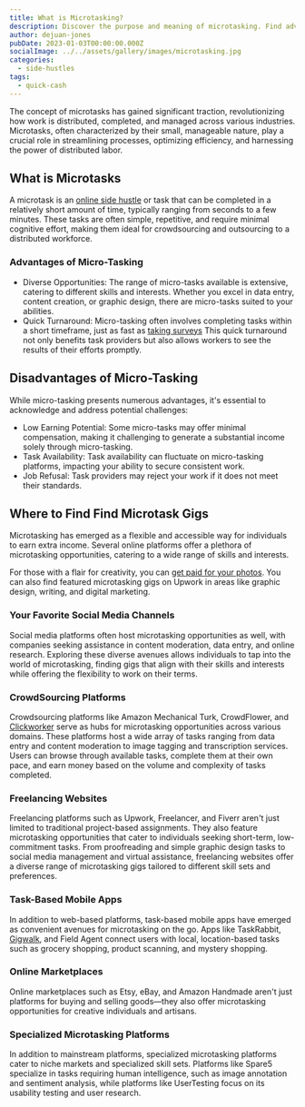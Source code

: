 ```yaml
---
title: What is Microtasking?
description: Discover the purpose and meaning of microtasking. Find advantages and disadvantages along with future trends shaping the evolution of this global workforce.
author: dejuan-jones
pubDate: 2023-01-03T00:00:00.000Z
socialImage: ../../assets/gallery/images/microtasking.jpg
categories:
  - side-hustles
tags:
  - quick-cash
---
```


The concept of microtasks has gained significant traction, revolutionizing how work is distributed, completed, and managed across various industries. Microtasks, often characterized by their small, manageable nature, play a crucial role in streamlining processes, optimizing efficiency, and harnessing the power of distributed labor.

## What is Microtasks

A microtask is an [online side hustle](/blog/creative-side-hustles) or task that can be completed in a relatively short amount of time, typically ranging from seconds to a few minutes. These tasks are often simple, repetitive, and require minimal cognitive effort, making them ideal for crowdsourcing and outsourcing to a distributed workforce.

### Advantages of Micro-Tasking

* Diverse Opportunities: The range of micro-tasks available is extensive, catering to different skills and interests. Whether you excel in data entry, content creation, or graphic design, there are micro-tasks suited to your abilities.
* Quick Turnaround: Micro-tasking often involves completing tasks within a short timeframe, just as fast as [taking surveys](/blog/best-survey-sites) This quick turnaround not only benefits task providers but also allows workers to see the results of their efforts promptly.

## Disadvantages of Micro-Tasking

While micro-tasking presents numerous advantages, it's essential to acknowledge and address potential challenges:

* Low Earning Potential: Some micro-tasks may offer minimal compensation, making it challenging to generate a substantial income solely through micro-tasking.
* Task Availability: Task availability can fluctuate on micro-tasking platforms, impacting your ability to secure consistent work.
* Job Refusal: Task providers may reject your work if it does not meet their standards.

## Where to Find Find Microtask Gigs

Microtasking has emerged as a flexible and accessible way for individuals to earn extra income. Several online platforms offer a plethora of microtasking opportunities, catering to a wide range of skills and interests.

For those with a flair for creativity, you can [get paid for your photos](/blog/get-paid-for-photos). You can also find featured microtasking gigs on Upwork in areas like graphic design, writing, and digital marketing.

### Your Favorite Social Media Channels

Social media platforms often host microtasking opportunities as well, with companies seeking assistance in content moderation, data entry, and online research. Exploring these diverse avenues allows individuals to tap into the world of microtasking, finding gigs that align with their skills and interests while offering the flexibility to work on their terms.

### CrowdSourcing Platforms

Crowdsourcing platforms like Amazon Mechanical Turk, CrowdFlower, and [Clickworker](https://www.clickworker.com/) serve as hubs for microtasking opportunities across various domains. These platforms host a wide array of tasks ranging from data entry and content moderation to image tagging and transcription services. Users can browse through available tasks, complete them at their own pace, and earn money based on the volume and complexity of tasks completed.

### Freelancing Websites

Freelancing platforms such as Upwork, Freelancer, and Fiverr aren't just limited to traditional project-based assignments. They also feature microtasking opportunities that cater to individuals seeking short-term, low-commitment tasks. From proofreading and simple graphic design tasks to social media management and virtual assistance, freelancing websites offer a diverse range of microtasking gigs tailored to different skill sets and preferences.

### Task-Based Mobile Apps

In addition to web-based platforms, task-based mobile apps have emerged as convenient avenues for microtasking on the go. Apps like TaskRabbit, [Gigwalk](https://www.gigwalk.com/), and Field Agent connect users with local, location-based tasks such as grocery shopping, product scanning, and mystery shopping.

### Online Marketplaces

Online marketplaces such as Etsy, eBay, and Amazon Handmade aren't just platforms for buying and selling goods—they also offer microtasking opportunities for creative individuals and artisans.

### Specialized Microtasking Platforms

In addition to mainstream platforms, specialized microtasking platforms cater to niche markets and specialized skill sets. Platforms like Spare5 specialize in tasks requiring human intelligence, such as image annotation and sentiment analysis, while platforms like UserTesting focus on its usability testing and user research.
